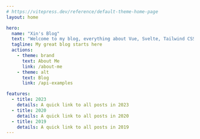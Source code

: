 ```yaml
---
# https://vitepress.dev/reference/default-theme-home-page
layout: home

hero:
  name: "Xin's Blog"
  text: "Welcome to my blog, everything about Vue, Svelte, Tailwind CSS"
  tagline: My great blog starts here
  actions:
    - theme: brand
      text: About Me
      link: /about-me
    - theme: alt
      text: Blog
      link: /api-examples

features:
  - title: 2023
    details: A quick link to all posts in 2023
  - title: 2020
    details: A quick link to all posts in 2020
  - title: 2019
    details: A quick link to all posts in 2019
---
```


